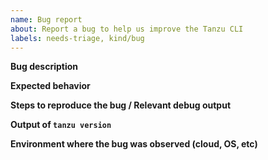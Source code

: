 ```yaml
---
name: Bug report
about: Report a bug to help us improve the Tanzu CLI
labels: needs-triage, kind/bug
---
```


**Bug description**

**Expected behavior**

**Steps to reproduce the bug / Relevant debug output**

**Output of `tanzu version`**

**Environment where the bug was observed (cloud, OS, etc)**
